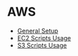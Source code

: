 # AWS

 - [General Setup](docs/SETUP.md)
 - [EC2 Scripts Usage](docs/USAGE-EC2.md)
 - [S3 Scripts Usage](docs/USAGE-S3.md)
